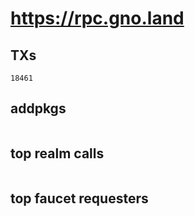 # https://rpc.gno.land

## TXs
```
18461
```

## addpkgs
```
```

## top realm calls
```
```

## top faucet requesters
```
```

